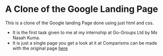 # A Clone of the Google Landing Page
This is a clone of the Google landing Page done using just html and css.
+ It is the first task given to me at my internship at Go-Groups Ltd by Ms Nasah Kuma. 
+ It is just a single page you get a look at it at 
Comparisms can be made with the original page [here](https://www.google.de/?hl=de)
